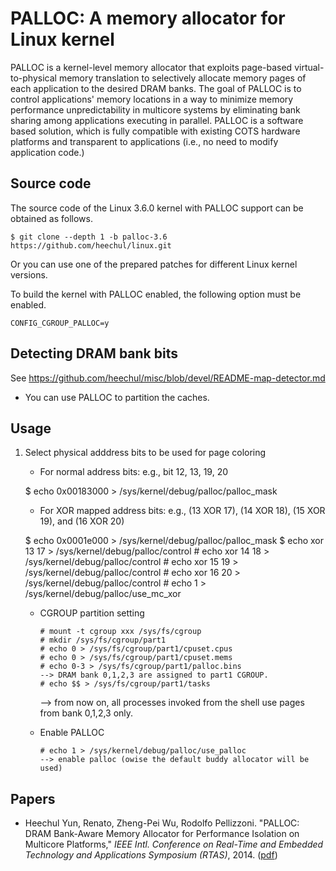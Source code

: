 # PALLOC: A memory allocator for Linux kernel

PALLOC is a kernel-level memory allocator that exploits page-based virtual-to-physical memory translation to selectively allocate memory pages of each application to the desired DRAM banks. The goal of PALLOC is to control applications' memory locations in a way to minimize memory performance unpredictability in multicore systems by eliminating bank sharing among applications executing in parallel. PALLOC is a software based solution, which is fully compatible with existing COTS hardware platforms and transparent to applications (i.e., no need to modify application code.)

## Source code

The source code of the Linux 3.6.0 kernel with PALLOC support can be obtained as follows.

    $ git clone --depth 1 -b palloc-3.6 https://github.com/heechul/linux.git

Or you can use one of the prepared patches for different Linux kernel versions.

To build the kernel with PALLOC enabled, the following option must be enabled.

    CONFIG_CGROUP_PALLOC=y

## Detecting DRAM bank bits

See https://github.com/heechul/misc/blob/devel/README-map-detector.md

* You can use PALLOC to partition the caches. 

## Usage

1. Select physical adddress bits to be used for page coloring

   - For normal address bits: e.g., bit 12, 13, 19, 20

   $ echo 0x00183000 > /sys/kernel/debug/palloc/palloc_mask

   - For XOR mapped address bits: e.g., (13 XOR 17), (14 XOR 18), (15 XOR 19), and (16 XOR 20)

   $ echo 0x0001e000 > /sys/kernel/debug/palloc/palloc_mask
   $ echo xor 13 17 > /sys/kernel/debug/palloc/control
         # echo xor 14 18 > /sys/kernel/debug/palloc/control
         # echo xor 15 19 > /sys/kernel/debug/palloc/control
    	 # echo xor 16 20 > /sys/kernel/debug/palloc/control
    	 # echo 1 > /sys/kernel/debug/palloc/use_mc_xor
      
   - CGROUP partition setting

     	 # mount -t cgroup xxx /sys/fs/cgroup
    	 # mkdir /sys/fs/cgroup/part1
    	 # echo 0 > /sys/fs/cgroup/part1/cpuset.cpus
    	 # echo 0 > /sys/fs/cgroup/part1/cpuset.mems
    	 # echo 0-3 > /sys/fs/cgroup/part1/palloc.bins
      	 --> DRAM bank 0,1,2,3 are assigned to part1 CGROUP.
    	 # echo $$ > /sys/fs/cgroup/part1/tasks
	 --> from now on, all processes invoked from the shell use pages from bank 0,1,2,3 only.

   - Enable PALLOC

       	 # echo 1 > /sys/kernel/debug/palloc/use_palloc
      	 --> enable palloc (owise the default buddy allocator will be used)

## Papers

* Heechul Yun, Renato, Zheng-Pei Wu, Rodolfo Pellizzoni. "PALLOC: DRAM Bank-Aware Memory Allocator for Performance Isolation on Multicore Platforms," _IEEE Intl. Conference on Real-Time and Embedded Technology and Applications Symposium (RTAS)_, 2014. ([pdf](http://www.ittc.ku.edu/~heechul/papers/palloc-rtas2014.pdf))
